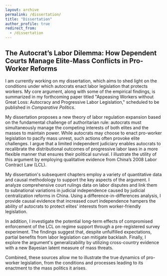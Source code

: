 ```yaml
---
layout: archive
permalink: /dissertation/
title: "Dissertation"
author_profile: true
redirect_from:
  - /dissertation
---
```



## The Autocrat’s Labor Dilemma: How Dependent Courts Manage Elite-Mass Conflicts in Pro-Worker Reforms

I am currently working on my dissertation, which aims to shed light on the conditions under which autocrats enact labor legislation that protects workers. My core argument, along with some of the empirical findings, is summarized in my forthcoming paper titled "Appeasing Workers without Great Loss: Autocracy and Progressive Labor Legislation," scheduled to be published in _Comparative Politics_.

My dissertation proposes a new theory of labor regulation expansion based on the fundamental challenge of authoritarian rule: autocrats must simultaneously manage the competing interests of both elites and the masses to maintain power. While autocrats may choose to enact pro-worker legislation to pacify mass unrest, such actions often provoke elite challenges. I argue that a limited independent judiciary enables autocrats to recalibrate the distributional outcomes of progressive labor laws in a more flexible manner that ensures their political survival. I illustrate the utility of this argument by employing qualitative evidence from China’s 2008 Labor Contract Law (LCL).

My dissertation's subsequent chapters employ a variety of quantitative data and causal methodology to support the key aspects of the argument. I analyze comprehensive court rulings data on labor disputes and link them to subnational variations in judicial independence caused by judicial centralization reforms in China. Using a difference-in-differences analysis, I provide causal evidence that increased court independence hampers the ability of autocrats to protect elites' interests from worker-friendly legislation. 

In addition, I investigate the potential long-term effects of compromised enforcement of the LCL on regime support through a pre-registered survey experiment. The findings suggest that, despite unfulfilled expectations, partial benefits from labor legislation can mitigate backlash. Finally, I explore the argument's generalizability by utilizing cross-country evidence with a new Bayesian latent measure of mass threats.

Combined, these sources allow me to illustrate the true dynamics of pro-worker legislation, from the conditions and processes leading to its enactment to the mass politics it arises.

